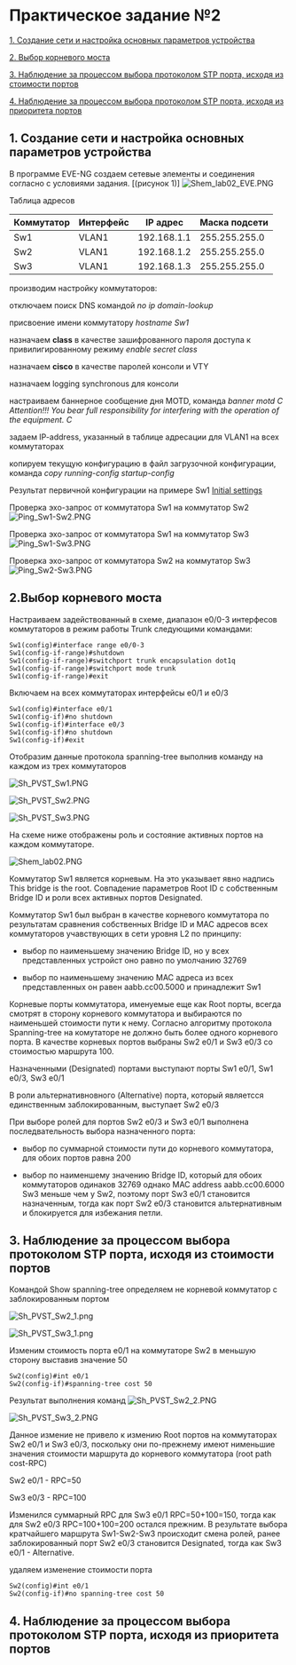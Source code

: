 # Практическое задание №2

[1. Создание сети и настройка основных параметров устройства](https://github.com/Neytrin/Network-ingeneer/blob/24f49963935dfc81dc7d8ffb7fd22d9a7015d181/labs/lab02/readme.md#L11)

[2. Выбор корневого моста](https://github.com/Neytrin/Network-ingeneer/blob/24f49963935dfc81dc7d8ffb7fd22d9a7015d181/labs/lab02/readme.md#L53)

[3. Наблюдение за процессом выбора протоколом STP порта, исходя из стоимости портов](https://github.com/Neytrin/Network-ingeneer/blob/24f49963935dfc81dc7d8ffb7fd22d9a7015d181/labs/lab02/readme.md#L117)

[4. Наблюдение за процессом выбора протоколом STP порта, исходя из приоритета портов](https://github.com/Neytrin/Network-ingeneer/blob/4cf80b4b2d7abb187da1791e68386b8d7d5c4fbe/labs/lab02/readme.md#L144)

## 1. Создание сети и настройка  основных параметров устройства

В программе EVE-NG создаем сетевые элементы и соединения согласно с условиями задания. [(рисунок 1)]
![Shem_lab02_EVE.PNG](Shem_lab02_EVE.PNG)

Таблица адресов

| Коммутатор | Интерфейс | IP адрес    | Маска подсети |
|------------|-----------|-------------|---------------|
| Sw1        | VLAN1     | 192.168.1.1 | 255.255.255.0 |
| Sw2        | VLAN1     | 192.168.1.2 | 255.255.255.0 |
| Sw3        | VLAN1     | 192.168.1.3 | 255.255.255.0 |

производим настройку коммутаторов:

отключаем поиcк DNS командой _no ip domain-lookup_

присвоение имени коммутатору _hostname Sw1_

назначаем **class**  в качестве зашифрованного пароля доступа к привилигированному режиму _enable secret class_

назначаем **cisco** в качестве паролей консоли и VTY

назначаем logging synchronous для консоли

настраиваем баннерное сообщение дня MOTD, команда _banner motd C Attention!!! You bear full responsibility for interfering with the operation of the equipment. C_

задаем IP-address, указанный в таблице адресации для VLAN1 на всех коммутаторах

копируем текущую конфигурацию в файл загрузочной конфигурации, команда _copy running-config startup-config_

Результат первичной конфигурации на примере Sw1
[Initial settings](Initial%20settings)

Проверка эхо-запрос от коммутатора Sw1 на коммутатор Sw2
![Ping_Sw1-Sw2.PNG](Ping_Sw1-Sw2.PNG)

Проверка эхо-запрос от коммутатора Sw1 на коммутатор Sw3
![Ping_Sw1-Sw3.PNG](Ping_Sw1-Sw3.PNG)

Проверка эхо-запрос от коммутатора Sw2 на коммутатор Sw3
![Ping_Sw2-Sw3.PNG](Ping_Sw2-Sw3.PNG)


## 2.Выбор корневого моста
Настраиваем задействованный в схеме, диапазон e0/0-3 интерфесов коммутаторов в режим работы Trunk следующими командами:
````
Sw1(config)#interface range e0/0-3
Sw1(config-if-range)#shutdown
Sw1(config-if-range)#switchport trunk encapsulation dot1q
Sw1(config-if-range)#switchport mode trunk
Sw1(config-if-range)#exit
````
Включаем на всех коммутаторах интерфейсы e0/1 и e0/3
````
Sw1(config)#interface e0/1
Sw1(config-if)#no shutdown
Sw1(config-if)#interface e0/3
Sw1(config-if)#no shutdown
Sw1(config-if)#exit
````
Отобразим данные протокола spanning-tree выполнив команду на каждом из трех коммутаторов

![Sh_PVST_Sw1.PNG](Sh_PVST_Sw1.PNG)

![Sh_PVST_Sw2.PNG](Sh_PVST_Sw2.PNG)

![Sh_PVST_Sw3.PNG](Sh_PVST_Sw3.PNG)

На схеме ниже отображены роль и состояние активных портов на каждом коммутаторе.

![Shem_lab02.PNG](Shem_lab02.PNG)

Коммутатор Sw1 является корневым. На это указывает явно надпись This bridge is the root. Совпадение параметров Root ID
c собственным Bridge ID и роли всех активных портов Designated.

Коммутатор Sw1 был выбран в качестве корневого коммутатора по результатам сравнения собственных Bridge ID и MAC адресов
всех коммутаторов учавствующих в сети уровня L2 по принципу:

- выбор по наименьшему значению Bridge ID, но у всех представленных устройст оно равно по умолчанию 32769

- выбор по наименьшему значению MAC адреса из всех представленных он равен aabb.cc00.5000 и принадлежит Sw1

Корневые порты коммутатора, именуемые еще как Root порты, всегда смотрят в сторону корневого коммутатора и выбираются
по наименьшей стоимости пути к нему. Согласно алгоритму протокола Spanning-tree на комутаторе не должно быть более
одного корневого порта. В качестве корневых портов выбраны Sw2 e0/1 и Sw3 e0/3 со стоимостью маршрута 100.

Назначенными (Designated) портами выступают порты Sw1 e0/1, Sw1 e0/3, Sw3 e0/1

В роли альтернативновного (Alternative) порта, который являетсся единственным заблокированным, выступает Sw2 e0/3

При выборе ролей для портов Sw2 e0/3 и Sw3 e0/1 выполнена последвательность выбора назначенного порта:

- выбор по суммарной стоимости пути до корневого коммутатора, для обоих портов равна 200

- выбор по наименшему значению Bridge ID, который для обоих коммутаторов одинаков 32769
однако MAC address aabb.cc00.6000 Sw3 меньше чем у Sw2, поэтому порт Sw3 e0/1 становится 
 назначенным, тогда как порт Sw2 e0/3 становится альтернативным и блокируется для избежания петли.

## 3. Наблюдение за процессом выбора протоколом STP порта, исходя из стоимости портов

Командой Show spanning-tree определяем не корневой коммутатор с заблокированным портом

![Sh_PVST_Sw2_1.png](Sh_PVST_Sw2_1.png)

![Sh_PVST_Sw3_1.png](Sh_PVST_Sw3_1.png)

Изменим стоимость порта e0/1 на коммутаторе Sw2 в меньшую сторону выставив значение 50

```
Sw2(config)#int e0/1
Sw2(config-if)#spanning-tree cost 50
```
Результат выполнения команд
![Sh_PVST_Sw2_2.PNG](Sh_PVST_Sw2_2.PNG)

![Sh_PVST_Sw3_2.PNG](Sh_PVST_Sw3_2.PNG)

Данное измение не привело к измению Root портов на коммутаторах Sw2 e0/1 и Sw3 e0/3, поскольку они по-прежнему имеют 
нименьшие значения стоимости маршрута до корневого коммутатора (root path cost-RPC)

Sw2 e0/1 - RPC=50

Sw3 e0/3 - RPC=100

Изменился суммарный RPC для Sw3 e0/1 RPC=50+100=150, тогда как
для Sw2 e0/3 RPC=100+100=200 остался прежним. В результате выбора кратчайшего маршрута Sw1-Sw2-Sw3
происходит смена ролей, ранее заблокированный порт Sw2 e0/3 становится Designated, тогда как Sw3 e0/1 - Alternative.

удаляем изменение стоимости порта
```
Sw2(config)#int e0/1
Sw2(config-if)#no spanning-tree cost 50
```

## 4. Наблюдение за процессом выбора протоколом STP порта, исходя из приоритета портов


